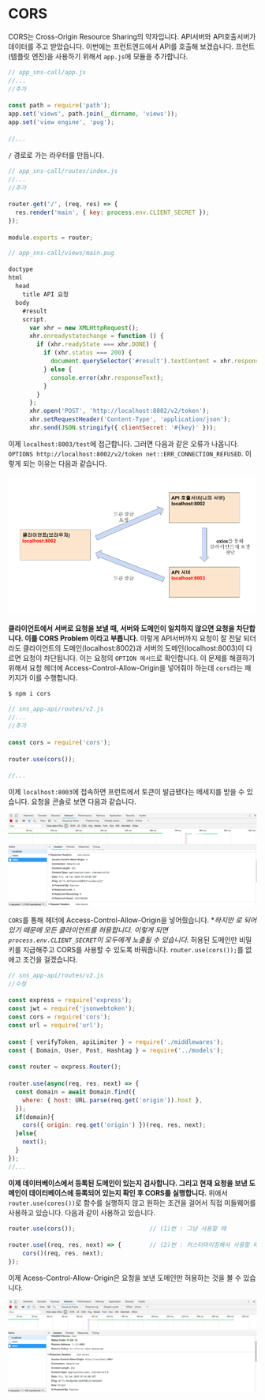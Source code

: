 # CORS

CORS는 Cross-Origin Resource Sharing의 약자입니다. API서버와 API호출서버가 데이터를 주고 받았습니다. 이번에는 프런트엔드에서 API를 호출해 보겠습니다. 프런트(템플릿 엔진)을 사용하기 위해서 `app.js`에 모듈을 추가합니다.

```javascript
// app_sns-call/app.js
//...
//추가

const path = require('path');
app.set('views', path.join(__dirname, 'views'));
app.set('view engine', 'pug');

//...
```

`/` 경로로 가는 라우터를 만듭니다.

```javascript
// app_sns-call/routes/index.js
//...
//추가

router.get('/', (req, res) => {
  res.render('main', { key: process.env.CLIENT_SECRET });
});

module.exports = router;
```

```javascript
// app_sns-call/views/main.pug

doctype
html
  head
    title API 요청
  body
    #result
    script.
      var xhr = new XMLHttpRequest();
      xhr.onreadystatechange = function () {
        if (xhr.readyState === xhr.DONE) {
          if (xhr.status === 200) {
            document.querySelector('#result').textContent = xhr.responseText;
          } else {
            console.error(xhr.responseText);
          }
        }
      };
      xhr.open('POST', 'http://localhost:8002/v2/token');
      xhr.setRequestHeader('Content-Type', 'application/json');
      xhr.send(JSON.stringify({ clientSecret: '#{key}' }));
```

이제 `localhost:8003/test`에 접근합니다. 그러면 다음과 같은 오류가 나옵니다. `OPTIONS http://localhost:8002/v2/token net::ERR_CONNECTION_REFUSED`. 이렇게 되는 이유는 다음과 같습니다.

![CORS](CORS.png)

**클라이언트에서 서버로 요청을 보낼 때, 서버와 도메인이 일치하지 않으면 요청을 차단합니다. 이를 CORS Problem 이라고 부릅니다.** 이렇게 API서버까지 요청이 잘 전달 되더라도 클라이언트의 도메인(localhost:8002)과 서버의 도메인(localhost:8003)이 다르면 요청이 차단됩니다. 이는 요청의 `OPTION 메서드`로 확인합니다. 이 문제를 해결하기 위해서 요청 헤더에 Access-Control-Allow-Origin을 넣어줘야 하는데 `cors`라는 패키지가 이를 수행합니다.

```bash
$ npm i cors
```

```javascript
// sns_app-api/routes/v2.js
//...
//추가

const cors = require('cors');

router.use(cors());

//...
```

이제 `localhost:8003`에 접속하면 프런트에서 토큰이 발급됐다는 메세지를 받을 수 있습니다. 요청을 콘솔로 보면 다음과 같습니다.

![Access-Control-Allow-Origin](CORS_2.png)

`CORS`를 통해 헤더에 Access-Control-Allow-Origin을 넣어줬습니다. **하지만 *로 되어 있기 때문에 모든 클라이언트를 허용합니다. 이렇게 되면 `process.env.CLIENT_SECRET`이 모두에게 노출될 수 있습니다.** 허용된 도메인만 비밀키를 지급해주고 CORS를 사용할 수 있도록 바꿔줍니다. `router.use(cors());`를 없애고 조건을 걸겠습니다.

```javascript
// sns_app-api/routes/v2.js
//수정

const express = require('express');
const jwt = require('jsonwebtoken');
const cors = require('cors');
const url = require('url');

const { verifyToken, apiLimiter } = require('./middlewares');
const { Domain, User, Post, Hashtag } = require('../models');

const router = express.Router();

router.use(async(req, res, next) => {
  const domain = await Domain.find({
    where: { host: URL.parse(req.get('origin')).host },
  });
  if(domain){
    cors({ origin: req.get('origin') })(req, res, next);
  }else{
    next();
  }
});
//...
```

**이제 데이터베이스에서 등록된 도메인이 있는지 검사합니다. 그리고 현재 요청을 보낸 도메인이 데이터베이스에 등록되어 있는지 확인 후 CORS를 실행합니다.** 위에서 `router.use(cores())`로 함수를 실행하지 않고 원하는 조건을 걸어서 직접 미들웨어를 사용하고 있습니다. 다음과 같이 사용하고 있습니다.

```javascript
router.use(cors());						// (1)번 : 그냥 사용할 때

router.use((req, res, next) => {		// (2)번	: 커스터마이징해서 사용할 때
    cors()(req, res, next);
});
```

이제 Acess-Control-Allow-Origin은 요청을 보낸 도메인만 허용하는 것을 볼 수 있습니다.

![Access-Control-Allow-Origin_2](CORS_3.png)

